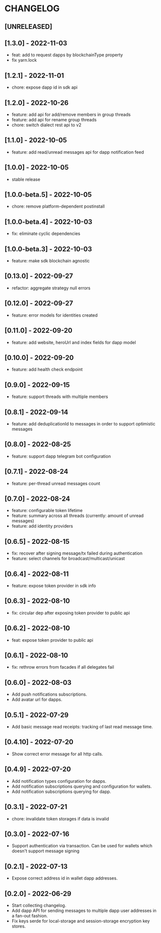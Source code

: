 # CHANGELOG

## [UNRELEASED]

## [1.3.0] - 2022-11-03

- feat: add to request dapps by blockchainType property
- fix yarn.lock

## [1.2.1] - 2022-11-01

- chore: expose dapp id in sdk api

## [1.2.0] - 2022-10-26

- feature: add api for add/remove members in group threads
- feature: add api for rename group threads
- chore: switch dialect rest api to v2

## [1.1.0] - 2022-10-05

- feature: add read/unread messages api for dapp notification feed

## [1.0.0] - 2022-10-05

- stable release

## [1.0.0-beta.5] - 2022-10-05

- chore: remove platform-dependent postinstall

## [1.0.0-beta.4] - 2022-10-03

- fix: eliminate cyclic dependencies

## [1.0.0-beta.3] - 2022-10-03

- feature: make sdk blockchain agnostic

## [0.13.0] - 2022-09-27

- refactor: aggregate strategy null errors

## [0.12.0] - 2022-09-27

- feature: error models for identities created
 
## [0.11.0] - 2022-09-20

- feature: add website, heroUrl and index fields for dapp model

## [0.10.0] - 2022-09-20

- feature: add health check endpoint

## [0.9.0] - 2022-09-15

- feature: support threads with multiple members

## [0.8.1] - 2022-09-14

- feature: add deduplicationId to messages in order to support optimistic messages

## [0.8.0] - 2022-08-25

- feature: support dapp telegram bot configuration

## [0.7.1] - 2022-08-24

- feature: per-thread unread messages count

## [0.7.0] - 2022-08-24

- feature: configurable token lifetime
- feature: summary across all threads (currently: amount of unread messages)
- feature: add identity providers

## [0.6.5] - 2022-08-15

- fix: recover after signing message/tx failed during authentication
- feature: select channels for broadcast/multicast/unicast

## [0.6.4] - 2022-08-11

- feature: expose token provider in sdk info

## [0.6.3] - 2022-08-10

- fix: circular dep after exposing token provider to public api

## [0.6.2] - 2022-08-10

- feat: expose token provider to public api

## [0.6.1] - 2022-08-10

- fix: rethrow errors from facades if all delegates fail

## [0.6.0] - 2022-08-03

- Add push notifications subscriptions.
- Add avatar url for dapps.

## [0.5.1] - 2022-07-29

- Add basic message read receipts: tracking of last read message time.

## [0.4.10] - 2022-07-20

- Show correct error message for all http calls.

## [0.4.9] - 2022-07-20

- Add notification types configuration for dapps.
- Add notification subscriptions querying and configuration for wallets.
- Add notification subscriptions querying for dapp.

## [0.3.1] - 2022-07-21

- chore: invalidate token storages if data is invalid

## [0.3.0] - 2022-07-16

- Support authentication via transaction. Can be used for wallets which doesn't support message signing

## [0.2.1] - 2022-07-13

- Expose correct address id in wallet dapp addresses.

## [0.2.0] - 2022-06-29

- Start collecting changelog.
- Add dapp API for sending messages to multiple dapp user addresses in a fan-out fashion.
- Fix keys serde for local-storage and session-storage encryption key stores.
